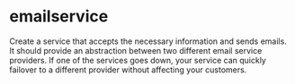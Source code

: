 # emailservice
Create a service that accepts the necessary information and sends emails. It should provide an abstraction between two different email service providers. If one of the services goes down, your service can quickly failover to a different provider without affecting your customers.
